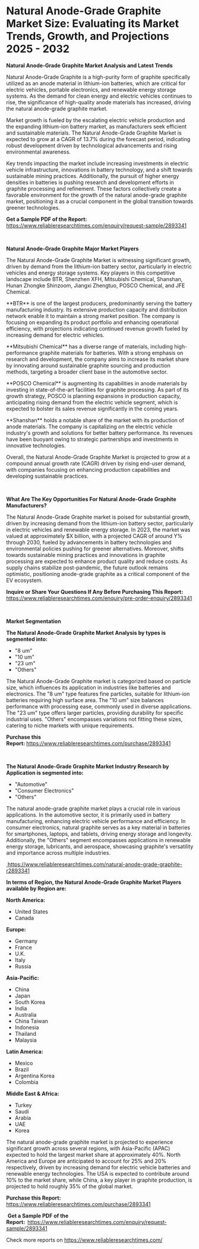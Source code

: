 <p><h1>Natural Anode-Grade Graphite Market Size: Evaluating its Market Trends, Growth, and Projections 2025 - 2032</h1></p><p><strong>Natural Anode-Grade Graphite Market Analysis and Latest Trends</strong></p>
<p><p>Natural Anode-Grade Graphite is a high-purity form of graphite specifically utilized as an anode material in lithium-ion batteries, which are critical for electric vehicles, portable electronics, and renewable energy storage systems. As the demand for clean energy and electric vehicles continues to rise, the significance of high-quality anode materials has increased, driving the natural anode-grade graphite market.</p><p>Market growth is fueled by the escalating electric vehicle production and the expanding lithium-ion battery market, as manufacturers seek efficient and sustainable materials. The Natural Anode-Grade Graphite Market is expected to grow at a CAGR of 13.7% during the forecast period, indicating robust development driven by technological advancements and rising environmental awareness.</p><p>Key trends impacting the market include increasing investments in electric vehicle infrastructure, innovations in battery technology, and a shift towards sustainable mining practices. Additionally, the pursuit of higher energy densities in batteries is pushing research and development efforts in graphite processing and refinement. These factors collectively create a favorable environment for the growth of the natural anode-grade graphite market, positioning it as a crucial component in the global transition towards greener technologies.</p></p>
<p><strong>Get a Sample PDF of the Report:&nbsp;</strong> <a href="https://www.reliableresearchtimes.com/enquiry/request-sample/2893341?utm_campaign=2997&utm_medium=2&utm_source=Github&utm_content=ia&utm_term=15032025&utm_id=natural-anode-grade-graphite">https://www.reliableresearchtimes.com/enquiry/request-sample/2893341</a></p>
<p>&nbsp;</p>
<p><strong>Natural Anode-Grade Graphite Major Market Players</strong></p>
<p><p>The Natural Anode-Grade Graphite Market is witnessing significant growth, driven by demand from the lithium-ion battery sector, particularly in electric vehicles and energy storage systems. Key players in this competitive landscape include BTR, Shenzhen XFH, Mitsubishi Chemical, Shanshan, Hunan Zhongke Shinzoom, Jiangxi Zhengtuo, POSCO Chemical, and JFE Chemical.</p><p>**BTR** is one of the largest producers, predominantly serving the battery manufacturing industry. Its extensive production capacity and distribution network enable it to maintain a strong market position. The company is focusing on expanding its product portfolio and enhancing operational efficiency, with projections indicating continued revenue growth fueled by increasing demand for electric vehicles.</p><p>**Mitsubishi Chemical** has a diverse range of materials, including high-performance graphite materials for batteries. With a strong emphasis on research and development, the company aims to increase its market share by innovating around sustainable graphite sourcing and production methods, targeting a broader client base in the automotive sector.</p><p>**POSCO Chemical** is augmenting its capabilities in anode materials by investing in state-of-the-art facilities for graphite processing. As part of its growth strategy, POSCO is planning expansions in production capacity, anticipating rising demand from the electric vehicle segment, which is expected to bolster its sales revenue significantly in the coming years.</p><p>**Shanshan** holds a notable share of the market with its production of anode materials. The company is capitalizing on the electric vehicle industry's growth and solutions for better battery performance. Its revenues have been buoyant owing to strategic partnerships and investments in innovative technologies.</p><p>Overall, the Natural Anode-Grade Graphite Market is projected to grow at a compound annual growth rate (CAGR) driven by rising end-user demand, with companies focusing on enhancing production capabilities and developing sustainable practices.</p></p>
<p>&nbsp;</p>
<p><strong>What Are The Key Opportunities For Natural Anode-Grade Graphite Manufacturers?</strong></p>
<p><p>The Natural Anode-Grade Graphite market is poised for substantial growth, driven by increasing demand from the lithium-ion battery sector, particularly in electric vehicles and renewable energy storage. In 2023, the market was valued at approximately $X billion, with a projected CAGR of around Y% through 2030, fueled by advancements in battery technologies and environmental policies pushing for greener alternatives. Moreover, shifts towards sustainable mining practices and innovations in graphite processing are expected to enhance product quality and reduce costs. As supply chains stabilize post-pandemic, the future outlook remains optimistic, positioning anode-grade graphite as a critical component of the EV ecosystem.</p></p>
<p><strong>Inquire or Share Your Questions If Any Before Purchasing This Report:</strong> <a href="https://www.reliableresearchtimes.com/enquiry/pre-order-enquiry/2893341?utm_campaign=2997&utm_medium=2&utm_source=Github&utm_content=ia&utm_term=15032025&utm_id=natural-anode-grade-graphite">https://www.reliableresearchtimes.com/enquiry/pre-order-enquiry/2893341</a></p>
<p>&nbsp;</p>
<p><strong>Market Segmentation</strong></p>
<p><strong>The Natural Anode-Grade Graphite Market Analysis by types is segmented into:</strong></p>
<p><ul><li>"8 um"</li><li>"10 um"</li><li>"23 um"</li><li>"Others"</li></ul></p>
<p><p>The Natural Anode-Grade Graphite market is categorized based on particle size, which influences its application in industries like batteries and electronics. The "8 um" type features fine particles, suitable for lithium-ion batteries requiring high surface area. The "10 um" size balances performance with processing ease, commonly used in diverse applications. The "23 um" type offers larger particles, providing durability for specific industrial uses. "Others" encompasses variations not fitting these sizes, catering to niche markets with unique requirements.</p></p>
<p><strong>Purchase this Report:&nbsp;</strong><a href="https://www.reliableresearchtimes.com/purchase/2893341?utm_campaign=2997&utm_medium=2&utm_source=Github&utm_content=ia&utm_term=15032025&utm_id=natural-anode-grade-graphite">https://www.reliableresearchtimes.com/purchase/2893341</a></p>
<p>&nbsp;</p>
<p><strong>The Natural Anode-Grade Graphite Market Industry Research by Application is segmented into:</strong></p>
<p><ul><li>"Automotive"</li><li>"Consumer Electronics"</li><li>"Others"</li></ul></p>
<p><p>The natural anode-grade graphite market plays a crucial role in various applications. In the automotive sector, it is primarily used in battery manufacturing, enhancing electric vehicle performance and efficiency. In consumer electronics, natural graphite serves as a key material in batteries for smartphones, laptops, and tablets, driving energy storage and longevity. Additionally, the "Others" segment encompasses applications in renewable energy storage, lubricants, and aerospace, showcasing graphite's versatility and importance across multiple industries.</p></p>
<p><a href="https://www.reliableresearchtimes.com/natural-anode-grade-graphite-r2893341?utm_campaign=2997&utm_medium=2&utm_source=Github&utm_content=ia&utm_term=15032025&utm_id=natural-anode-grade-graphite">&nbsp;https://www.reliableresearchtimes.com/natural-anode-grade-graphite-r2893341</a></p>
<p><strong>In terms of Region, the Natural Anode-Grade Graphite Market Players available by Region are:</strong></p>
<p>
    <p> <strong> North America: </strong>
        <ul>
            <li>United States</li>
            <li>Canada</li>
        </ul>
        </p> 
    <p> <strong> Europe: </strong>
        <ul>
            <li>Germany</li>
            <li>France</li>
            <li>U.K.</li>
            <li>Italy</li>
            <li>Russia</li>
        </ul>
        </p> 
    <p> <strong> Asia-Pacific: </strong>
        <ul>
            <li>China</li>
            <li>Japan</li>
            <li>South Korea</li>
            <li>India</li>
            <li>Australia</li>
            <li>China Taiwan</li>
            <li>Indonesia</li>
            <li>Thailand</li>
            <li>Malaysia</li>
        </ul>
        </p> 
    <p> <strong> Latin America: </strong>
        <ul>
            <li>Mexico</li>
            <li>Brazil</li>
            <li>Argentina Korea</li>
            <li>Colombia</li>
        </ul>
        </p> 
    <p> <strong> Middle East & Africa: </strong>
        <ul>
            <li>Turkey</li>
            <li>Saudi</li>
            <li>Arabia</li>
            <li>UAE</li>
            <li>Korea</li>
        </ul>
    </p>
    </p>
<p><p>The natural anode-grade graphite market is projected to experience significant growth across several regions, with Asia-Pacific (APAC) expected to hold the largest market share at approximately 40%. North America and Europe are anticipated to account for 25% and 20% respectively, driven by increasing demand for electric vehicle batteries and renewable energy technologies. The USA is expected to contribute around 10% to the market share, while China, a key player in graphite production, is projected to hold roughly 35% of the global market.</p></p>
<p><strong>Purchase this Report: </strong><a href="https://www.reliableresearchtimes.com/purchase/2893341?utm_campaign=2997&utm_medium=2&utm_source=Github&utm_content=ia&utm_term=15032025&utm_id=natural-anode-grade-graphite">https://www.reliableresearchtimes.com/purchase/2893341</a></p>
<p>&nbsp;<strong>Get a Sample PDF of the Report:&nbsp;&nbsp;</strong><a href="https://www.reliableresearchtimes.com/enquiry/request-sample/2893341?utm_campaign=2997&utm_medium=2&utm_source=Github&utm_content=ia&utm_term=15032025&utm_id=natural-anode-grade-graphite">https://www.reliableresearchtimes.com/enquiry/request-sample/2893341</a></p>
<p><strong></strong></p>
<p>Check more reports on <a href="https://www.reliableresearchtimes.com/?utm_campaign=2997&utm_medium=2&utm_source=Github&utm_content=ia&utm_term=15032025&utm_id=natural-anode-grade-graphite">https://www.reliableresearchtimes.com/</a></p>